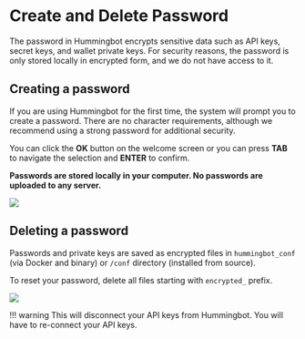 # Create and Delete Password

The password in Hummingbot encrypts sensitive data such as API keys, secret keys, and wallet private keys. For security reasons, the password is only stored locally in encrypted form, and we do not have access to it.

## Creating a password

If you are using Hummingbot for the first time, the system will prompt you to create a password. There are no character requirements, although we recommend using a strong password for additional security.

You can click the **OK** button on the welcome screen or you can press **TAB** to navigate the selection and **ENTER** to confirm.

**Passwords are stored locally in your computer. No passwords are uploaded to any server.**

![](/assets/img/welcome.gif)

## Deleting a password

Passwords and private keys are saved as encrypted files in `hummingbot_conf` (via Docker and binary) or `/conf` directory (installed from source).

To reset your password, delete all files starting with `encrypted_` prefix.

![](/assets/img/encrypted_files.png)

!!! warning
    This will disconnect your API keys from Hummingbot. You will have to re-connect your API keys.
